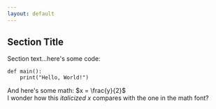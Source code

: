 ```yaml
---
layout: default
---
```


## Section Title

Section text...here's some code:

~~~python3
def main():
    print("Hello, World!")
~~~

And here's some math: $x = \frac{y}{2}$ \
I wonder how this *italicized x* compares with the one in the math font?
